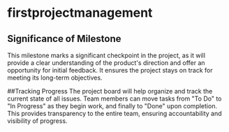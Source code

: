 # firstprojectmanagement

## Significance of Milestone 
This milestone marks a significant checkpoint in the project, as it will provide a clear understanding of the product's direction and offer an opportunity for initial feedback. It ensures the project stays on track for meeting its long-term objectives.


##Tracking Progress
The project board will help organize and track the current state of all issues. Team members can move tasks from "To Do" to "In Progress" as they begin work, and finally to "Done" upon completion. This provides transparency to the entire team, ensuring accountability and visibility of progress.
